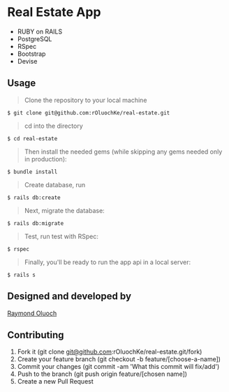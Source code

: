# Real Estate App

- RUBY on RAILS
- PostgreSQL
- RSpec
- Bootstrap 
- Devise

## Usage

> Clone the repository to your local machine

```
$ git clone git@github.com:rOluochKe/real-estate.git
```

> cd into the directory

```
$ cd real-estate
```

> Then install the needed gems (while skipping any gems needed only in production):

```
$ bundle install
```

> Create database, run 

```
$ rails db:create
```

> Next, migrate the database:

```
$ rails db:migrate
```

> Test, run test with RSpec:

```
$ rspec
```

> Finally, you'll be ready to run the app api in a local server:

```
$ rails s
```

## Designed and developed by

[Raymond Oluoch](https://github.com/rOluochKe)

## Contributing

1. Fork it (git clone git@github.com:rOluochKe/real-estate.git/fork)
2. Create your feature branch (git checkout -b feature/[choose-a-name])
3. Commit your changes (git commit -am 'What this commit will fix/add')
4. Push to the branch (git push origin feature/[chosen name])
5. Create a new Pull Request